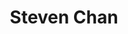 ---
layout: post
title: Steven Chan
school: NYU
major: Major?
image: https://static.squarespace.com/static/50354720c4aa2d2d3150d3d8/t/527bf679e4b0138d7594b459/1383855748159/steven-circle.jpg?format=300w
position: Business Development
positionURL: http://www.techatnyu.org/position
twitter: 
email: t@NYU email?
graduate: 2014
---